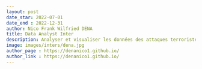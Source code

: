 ```yaml
---
layout: post
date_star: 2022-07-01 
date_end : 2022-12-31
author: Nico Frank Wilfried DENA
title: Data Analyst Inter
description: Analyser et visualiser les données des attaques terroristes au G3 Sahel (Burkina Faso-Mali-Niger) ainsi que les personnes déplacées internes : Djihadiste Tracker
image: images/inters/dena.jpg
author_page : https://denanico1.github.io/
author_link : https://denanico1.github.io/
---
```




